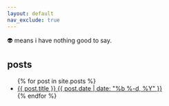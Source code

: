 ```yaml
---
layout: default
nav_exclude: true
---
```


👽 means i have nothing good to say.

## posts
<ul class="post-list">
  {% for post in site.posts %}
  <li>
    <a class="post-link" href="{{ post.url | relative_url }}">
      {{ post.title }}
      <span class="post-date">{{ post.date | date: "%b %-d, %Y" }}</span>
    </a>
  </li>
  {% endfor %}
</ul>
